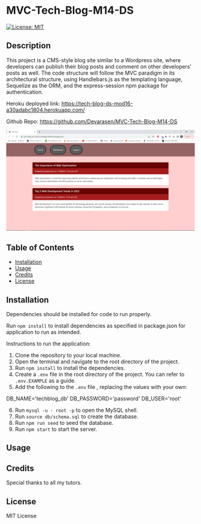 # MVC-Tech-Blog-M14-DS

[![License: MIT](https://img.shields.io/badge/License-MIT-yellow.svg)](https://opensource.org/licenses/MIT)

## Description

This project is a CMS-style blog site similar to a Wordpress site, where developers can publish their blog posts and comment on other developers’ posts as well. 
The code structure will follow the MVC paradigm in its architectural structure, using Handlebars.js as the templating language, Sequelize as the ORM, and the express-session npm package for authentication.


Heroku deployed link: https://tech-blog-ds-mod16-a30adabc1804.herokuapp.com/

Github Repo: https://github.com/Devarasen/MVC-Tech-Blog-M14-DS




![Screenshot](./public/assets/Project%20Screenshot.PNG)

## Table of Contents

- [Installation](#installation)
- [Usage](#usage)
- [Credits](#credits)
- [License](#license)

## Installation

Dependencies should be installed for code to run properly.

Run `npm install` to install dependencies as specified in package.json for application to run as intended.

Instructions to run the application:

1.  Clone the repository to your local machine.
2.  Open the terminal and navigate to the root directory of the project.
3.  Run `npm install` to install the dependencies.
4.  Create a `.env` file in the root directory of the project. You can refer to `.env.EXAMPLE` as a guide.
5.  Add the following to the `.env` file , replacing the values with your own:

DB_NAME='techblog_db'
DB_PASSWORD='password'
DB_USER='root'

6. Run `mysql -u - root -p` to open the MySQL shell.
7. Run `source db/schema.sql` to create the database.
8. Run `npm run seed` to seed the database.
9. Run `npm start` to start the server.


## Usage






## Credits

Special thanks to all my tutors.

## License

MIT License

